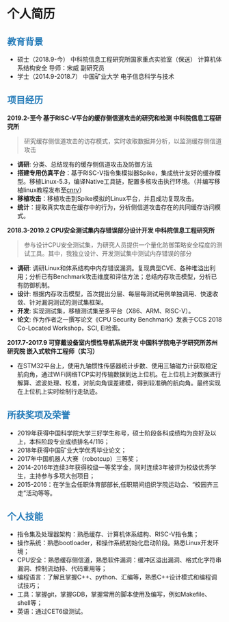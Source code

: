 # 个人简历
## <font color="#267CB9"> 教育背景 </font>
* 硕士（2018.9-今）
中科院信息工程研究所国家重点实验室（保送）   计算机体系结构安全   导师：宋威 副研究员
* 学士（2014.9-2018.7）
中国矿业大学 电子信息科学与技术

## <font color="#267CB9"> 项目经历 </font>
**2019.2-至今   基于RISC-V平台的缓存侧信道攻击的研究和检测  中科院信息工程研究所**

> 研究缓存侧信道攻击的访存模式，实时收取数据并分析，以监测缓存侧信道攻击

* **调研**: 分类、总结现有的缓存侧信道攻击及防御方法
* **搭建专用仿真平台**：基于RISC-V指令集模拟器Spike，集成统计友好的缓存模型。移植Linux-5.3，编译Native工具链，配置多核攻击执行环境。（并编写移植linux教程发布至[cnrv](https://cnrv.io/articles/spike-linux)）
* **移植攻击**：移植攻击到Spike模拟的Linux平台，并且成功复现攻击。 
* **统计**：提取真实攻击在缓存中的行为，分析侧信道攻击存在的共同缓存访问模式。

**2018.3-2019.2   CPU安全测试集内存错误部分设计开发  中科院信息工程研究所**

> 参与设计CPU安全测试集，为研究人员提供一个量化防御策略安全程度的测试工具。其中，我独立设计、开发测试集中测试内存错误的部分

* **调研**: 调研Linux和体系结构中内存错误漏洞。复现典型CVE、各种堆溢出利用；分析已有Benchmark攻击维度和评估方法；总结内存攻击模型，分析已有防御机制。
* **设计**: 根据内存攻击模型，首次提出分层、每层每测试用例单独调用、快速收敛、针对漏洞测试的测试集框架。
* **开发**: 实现测试集，移植测试集至多平台（X86、ARM、RISC-V）。
* **论文**: 作为作者之一撰写论文《CPU Security Benchmark》发表于CCS 2018 Co-Located Workshop，SCI, EI检索。

**2017.7-2017.9   可穿戴设备室内惯性导航系统开发  中国科学院电子学研究所苏州研究院   嵌入式软件工程师（实习）**

* 在STM32平台上，使用九轴惯性传感器统计步数、使用三轴磁力计获取稳定航向角，通过WiFi网络TCP实时传输数据到达上位机。在上位机上对数据进行解算、滤波处理、校准，对航向角误差建模，得到较准确的航向角。最终实现在上位机上实时绘制行走轨迹。

## <font color="#267CB9"> 所获奖项及荣誉 </font>
* 2019年获得中国科学院大学三好学生称号，硕士阶段各科成绩均为良好及以上，本科阶段专业成绩排名4/116；
* 2018年获得中国矿业大学优秀毕业论文；
* 2017年中国机器人大赛（robotcup）三等奖； 
* 2014-2016年连续3年获得校级一等奖学金，同时连续3年被评为校级优秀学生，主持参与多项大创项目；
* 2015-2016：在学生会任职体育部部长,任职期间组织学院运动会、“校园齐三走”活动等等。

## <font color="#267CB9"> 个人技能 </font>
* 指令集及处理器架构：熟悉缓存、计算机体系结构、RISC-V指令集；
* 操作系统：熟悉bootloader，和操作系统初始化启动阶段。熟悉Linux开发环境；
* CPU安全：熟悉缓存侧信道，熟悉软件漏洞：缓冲区溢出漏洞、格式化字符串漏洞、控制流劫持、代码重用等；
* 编程语言：了解且掌握C++、python、汇编等，熟悉C++设计模式和编程调试技巧；
* 工具：掌握git，掌握GDB，掌握常用的脚本使用及编写，例如Makefile、shell等；
* 英语：通过CET6级测试。
